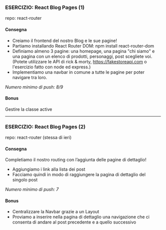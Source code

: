 ### ESERCIZIO: React Blog Pages (1)

repo: react-router

#### Consegna
- Creiamo il frontend del nostro Blog e le sue pagine!
- Partiamo installando React Router DOM: npm install react-router-dom
- Definiamo almeno 3 pagine: una homepage, una pagina "chi siamo" e una pagina con un elenco di prodotti, personaggi, post scegliete voi. (Potete utilizzare le API di rick & morty, https://fakestoreapi.com o l'esercizio fatto con node ed express.)
- Implementiamo una navbar in comune a tutte le pagine per poter navigare tra loro.

*Numero minimo di push: 8/9*

#### Bonus
Gestire la classe active

---

### ESERCIZIO: React Blog Pages (2)

repo: react-router (stessa di ieri)

#### Consegna

Completiamo il nostro routing con l’aggiunta delle pagine di dettaglio!
- Aggiungiamo i link alla lista dei post
- Facciamo quindi in modo di raggiungere la pagina di dettaglio del singolo post

*Numero minimo di push: 7*

#### Bonus

- Centralizzare la Navbar grazie a un Layout
- Proviamo a inserire nella pagina di dettaglio una navigazione che ci consenta di andare al post precedente e a quello successivo